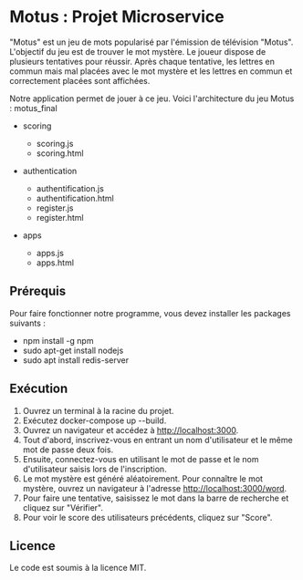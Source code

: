 # Motus : Projet Microservice

"Motus" est un jeu de mots popularisé par l'émission de télévision "Motus". L'objectif du jeu est de trouver le mot mystère. Le joueur dispose de plusieurs tentatives pour réussir. Après chaque tentative, les lettres en commun mais mal placées avec le mot mystère et les lettres en commun et correctement placées sont affichées.

Notre application permet de jouer à ce jeu. Voici l'architecture du jeu Motus :
motus_final



- scoring
  - scoring.js
  - scoring.html

- authentication
  - authentification.js
  - authentification.html
  - register.js
  - register.html

- apps
  - apps.js
  - apps.html



## Prérequis

Pour faire fonctionner notre programme, vous devez installer les packages suivants :

- npm install -g npm
- sudo apt-get install nodejs
- sudo apt install redis-server

## Exécution

1. Ouvrez un terminal à la racine du projet.
2. Exécutez docker-compose up --build.
3. Ouvrez un navigateur et accédez à [http://localhost:3000](http://localhost/login).
4. Tout d'abord, inscrivez-vous en entrant un nom d'utilisateur et le même mot de passe deux fois.
5. Ensuite, connectez-vous en utilisant le mot de passe et le nom d'utilisateur saisis lors de l'inscription.
6. Le mot mystère est généré aléatoirement. Pour connaître le mot mystère, ouvrez un navigateur à l'adresse [http://localhost:3000/word](http://localhost/login).
7. Pour faire une tentative, saisissez le mot dans la barre de recherche et cliquez sur "Vérifier".
8. Pour voir le score des utilisateurs précédents, cliquez sur "Score".

## Licence

Le code est soumis à la licence MIT.


